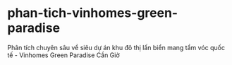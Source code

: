 # phan-tich-vinhomes-green-paradise
Phân tích chuyên sâu về siêu dự án khu đô thị lấn biển mang tầm vóc quốc tế - Vinhomes Green Paradise Cần Giờ
